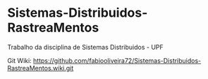 # Sistemas-Distribuidos-RastreaMentos
Trabalho da disciplina de Sistemas Distribuidos - UPF

Git Wiki: https://github.com/fabiooliveira72/Sistemas-Distribuidos-RastreaMentos.wiki.git

